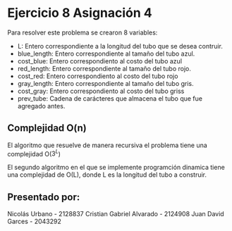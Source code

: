 # Ejercicio 8 Asignación 4

Para resolver este problema se crearon 8 variables:
- L: Entero correspondiente a la longitud del tubo que se desea contruir.
- blue_length: Entero correspondiente al tamaño del tubo azul.
- cost_blue: Entero correspondiento al costo del tubo azul
- red_length: Entero correspondiente al tamaño del tubo rojo.
- cost_red: Entero correspondiento al costo del tubo rojo
- gray_length: Entero correspondiente al tamaño del tubo gris.
- cost_gray: Entero correspondiento al costo del tubo griss
- prev_tube: Cadena de carácteres que almacena el tubo que fue agregado antes.

## Complejidad O(n)

El algoritmo que resuelve de manera recursiva el problema tiene una complejidad O($3^L$)

El segundo algoritmo en el que se implemente programción dinamica tiene una complejidad de O(L), donde L es la longitud del tubo a construir.

## Presentado por:
Nicolás Urbano - 2128837
Cristian Gabriel Alvarado - 2124908
Juan David Garces - 2043292
